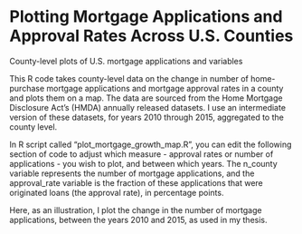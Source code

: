 # Plotting Mortgage Applications and Approval Rates Across U.S. Counties
County-level plots of U.S. mortgage applications and variables

This R code takes county-level data on the change in number of home-purchase mortgage applications and mortgage approval rates in a county and plots them on a map. The data are sourced from the Home Mortgage Disclosure Act’s (HMDA) annually released datasets. I use an intermediate version of these datasets, for years 2010 through 2015, aggregated to the county level.

In R script called “plot_mortgage_growth_map.R”, you can edit the following section of code to adjust which measure - approval rates or number of applications - you wish to plot, and between which years. The n_county variable represents the number of mortgage applications, and the approval_rate variable is the fraction of these applications that were originated loans (the approval rate), in percentage points.

Here, as an illustration, I plot the change in the number of mortgage applications, between the years 2010 and 2015, as used in my thesis.
